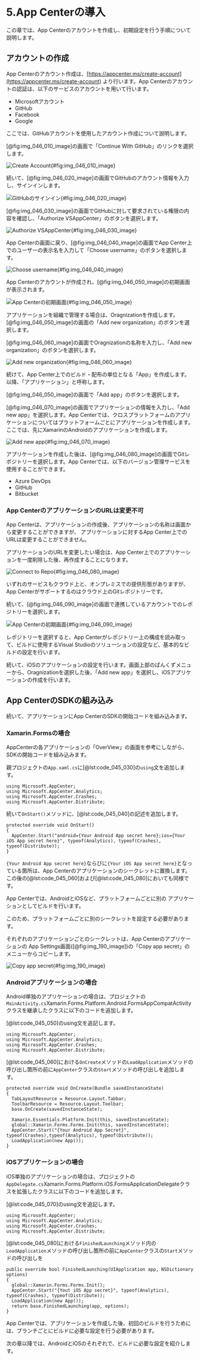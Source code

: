 # 5.App Centerの導入

この章では、App Centerのアカウントを作成し、初期設定を行う手順について説明します。

## アカウントの作成

App Centerのアカウント作成は、[https://appcenter.ms/create-account](https://appcenter.ms/create-account)
より行います。App Centerのアカウントの認証は、以下のサービスのアカウントを用いて行います。

- Microsoftアカウント
- GitHub
- Facebook
- Google

ここでは、GitHubアカウントを使用したアカウント作成について説明します。

[@fig:img_046_010_image]の画面で「Continue With GitHub」のリンクを選択します。

![Create Account](img/046/img-046-010.png){#fig:img_046_010_image}

続いて、[@fig:img_046_020_image]の画面でGitHubのアカウント情報を入力し、サインインします。

![GitHubのサインイン](img/046/img-046-020.png){#fig:img_046_020_image}

[@fig:img_046_030_image]の画面でGitHubに対して要求されている権限の内容を確認し、「Authorize VSAppCenter」のボタンを選択します。

![Authorize VSAppCenter](img/046/img-046-030.png){#fig:img_046_030_image}

App Centerの画面に戻り、[@fig:img_046_040_image]の画面でApp Center上でのユーザーの表示名を入力して「Choose username」のボタンを選択します。

![Choose username](img/046/img-046-040.png){#fig:img_046_040_image}

App Centerのアカウントが作成され、[@fig:img_046_050_image]の初期画面が表示されます。

![App Centerの初期画面](img/046/img-046-050.png){#fig:img_046_050_image}

アプリケーションを組織で管理する場合は、Oragnizationを作成します。[@fig:img_046_050_image]の画面の「Add new organization」のボタンを選択します。

[@fig:img_046_060_image]の画面でOragnizationの名称を入力し、「Add new organization」のボタンを選択します。

![Add new organization](img/046/img-046-060.png){#fig:img_046_060_image}

続けて、App Center上でのビルド・配布の単位となる「App」を作成します。以降、「アプリケーション」と呼称します。

[@fig:img_046_050_image]の画面で「Add app」のボタンを選択します。

[@fig:img_046_070_image]の画面でアプリケーションの情報を入力し、「Add new app」を選択します。App Centerでは、クロスプラットフォームのアプリケーションについてはプラットフォームごとにアプリケーションを作成します。ここでは、先にXamarinのAndroidのアプリケーションを作成します。

![Add new app](img/046/img-046-070.png){#fig:img_046_070_image}

アプリケーションを作成した後は、[@fig:img_046_080_image]の画面でGitレポジトリーを選択します。App Centerでは、以下のバージョン管理サービスを使用することができます。

- Azure DevOps
- GitHub
- Bitbucket

<div class="block">

### App CenterのアプリケーションのURLは変更不可

App Centerは、アプリケーションの作成後、アプリケーションの名称は画面から変更することができますが、
アプリケーションに対するApp Center上でのURLは変更することができません。

アプリケーションのURLを変更したい場合は、App Center上でのアプリケーションを一度削除した後、再作成することになります。

</div>


![Connect to Repo](img/046/img-046-080.png){#fig:img_046_080_image}

いずれのサービスもクラウド上と、オンプレミスでの提供形態がありますが、App Centerがサポートするのはクラウド上のGitレポジトリーです。

続いて、[@fig:img_046_090_image]の画面で連携しているアカウントでのレポジトリーを選択します。

![App Centerの初期画面](img/046/img-046-090.png){#fig:img_046_090_image}

レポジトリーを選択すると、App Centerがレポジトリー上の構成を読み取って、ビルドに使用するVisual Studioのソリューションの設定など、基本的なビルドの設定を行います。

続いて、iOSのアプリケーションの設定を行います。画面上部のぱんくずメニューから、Oragnizationを選択した後、「Add new app」を選択し、iOSアプリケーションの作成を行います。

## App CenterのSDKの組み込み

続いて、アプリケーションにApp CenterのSDKの開始コードを組み込みます。

### Xamarin.Formsの場合

AppCenterの各アプリケーションの「OverView」の画面を参考にしながら、
SDKの開始コードを組み込みます。

親プロジェクトの`App.xaml.cs`に[@lst:code_045_030]の`using`文を追加します。

```{#lst:code_045_030 caption="using文"}
using Microsoft.AppCenter;
using Microsoft.AppCenter.Analytics;
using Microsoft.AppCenter.Crashes;
using Microsoft.AppCenter.Distribute;
```

続いて`OnStart()`メソッドに、[@lst:code_045_040]の記述を追加します。

```{#lst:code_045_040 caption="OnStartメソッドの記述"}
protected override void OnStart()
{
  AppCenter.Start("android={Your Android App secret here};ios={Your iOS App secret here}", typeof(Analytics), typeof(Crashes), typeof(Distribute));
}
```

`{Your Android App secret here}`ならびに`{Your iOS App secret here}`となっている箇所は、App Centerのアプリケーションのシークレットに置換します。<span class="footenote">この後の[@lst:code_045_060]および[@lst:code_045_080]においても同様です。</span>

App Centerでは、AndroidとiOSなど、プラットフォームごとに別の
アプリケーションとしてビルドを行います。

このため、プラットフォームごとに別のシークレットを設定する必要があります。

それぞれのアプリケーションごとのシークレットは、App Centerのアプリケーションの
App Settings画面([@fig:img_190_image])の「Copy app secret」のメニューからコピーします。

![Copy app secret](img/045/img-045-190.png){#fig:img_190_image}

### Androidアプリケーションの場合

Android単独のアプリケーションの場合は、プロジェクトの`MainActivity.cs`<span class="footnote">Xamarin.Forms.Platform.Android.FormsAppCompatActivityクラスを継承したクラス</span>に以下のコードを追加します。

[@lst:code_045_050]のusing文を追記します。

```{#lst:code_045_050 caption="using文"}
using Microsoft.AppCenter;
using Microsoft.AppCenter.Analytics;
using Microsoft.AppCenter.Crashes;
using Microsoft.AppCenter.Distribute;
```

[@lst:code_045_060]における`OnCreate`メソッドの`LoadApplication`メソッドの呼び出し箇所の前に`AppCenter`クラスの`Start`メソッドの呼び出しを追加します。

```{#lst:code_045_060 caption="OnCreateメソッドの記述"}
protected override void OnCreate(Bundle savedInstanceState)
{
  TabLayoutResource = Resource.Layout.Tabbar;
  ToolbarResource = Resource.Layout.Toolbar;
  base.OnCreate(savedInstanceState);

  Xamarin.Essentials.Platform.Init(this, savedInstanceState);
  global::Xamarin.Forms.Forms.Init(this, savedInstanceState);
  AppCenter.Start("{Your Android App Secret}", typeof(Crashes),typeof(Analytics), typeof(Distribute));
  LoadApplication(new App());
}

```

### iOSアプリケーションの場合

iOS単独のアプリケーションの場合は、プロジェクトの`AppDelegate.cs`<span class="footnote">Xamarin.Forms.Platform.iOS.FormsApplicationDelegateクラスを拡張したクラス</span>に以下のコードを追加します。

[@lst:code_045_070]のusing文を追記します。

```{#lst:code_045_070 caption="using文"}
using Microsoft.AppCenter;
using Microsoft.AppCenter.Analytics;
using Microsoft.AppCenter.Crashes;
using Microsoft.AppCenter.Distribute;
```

[@lst:code_045_080]における`FinishedLaunching`メソッド内の`LoadApplication`メソッドの呼び出し箇所の前に`AppCenter`クラスの`Start`メソッドの呼び出しを

```{#lst:code_045_080 caption="FinishedLaunchingメソッド"}
public override bool FinishedLaunching(UIApplication app, NSDictionary options)
{
  global::Xamarin.Forms.Forms.Init();
  AppCenter.Start("{Yout iOS App secret}", typeof(Analytics), typeof(Crashes), typeof(Distribute));
  LoadApplication(new App());
  return base.FinishedLaunching(app, options);
}
```

App Centerでは、アプリケーションを作成した後、初回のビルドを行うためには、ブランチごとにビルドに必要な設定を行う必要があります。

次の章以降では、AndroidとiOSのそれぞれで、ビルドに必要な設定を紹介します。